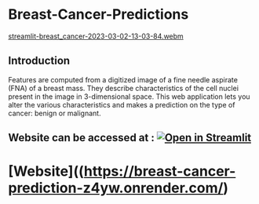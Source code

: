 # Breast-Cancer-Predictions

[streamlit-breast_cancer-2023-03-02-13-03-84.webm](https://user-images.githubusercontent.com/115895428/222524918-ef74c698-cca1-4322-96c7-1e59536bd267.webm)


## Introduction

Features are computed from a digitized image of a fine needle aspirate (FNA) of a breast mass. They describe characteristics of the cell nuclei present in the image in 3-dimensional space. This web application lets you alter the various characteristics and makes a prediction on the type of cancer: benign or malignant. 

## Website can be accessed at : [![Open in Streamlit](https://static.streamlit.io/badges/streamlit_badge_black_white.svg)](https://breast-cancer-prediction-z4yw.onrender.com/)

# [Website]((https://breast-cancer-prediction-z4yw.onrender.com/)
